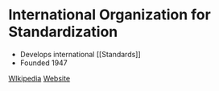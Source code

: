 # International Organization for Standardization

- Develops international [[Standards]]
- Founded 1947

[WIkipedia](https://en.wikipedia.org/wiki/International_Organization_for_Standardization)
[Website](https://www.iso.org/home.html)